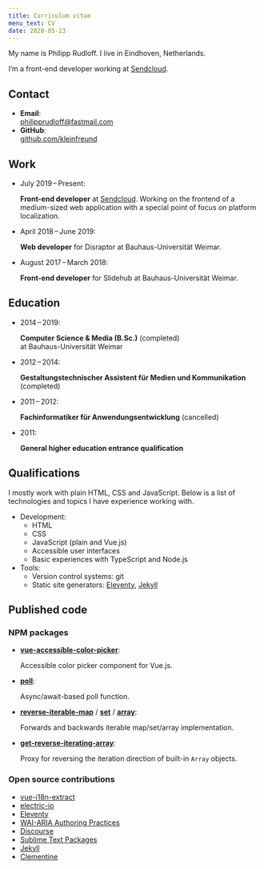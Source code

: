 ```yaml
---
title: Curriculum vitae
menu_text: CV
date: 2020-05-23
---
```


My name is Philipp Rudloff. I live in Eindhoven, Netherlands.

I’m a front-end developer working at [Sendcloud](https://sendcloud.com).

## Contact

- **Email**:<br>philipprudloff@fastmail.com
- **GitHub**:<br>[github.com/kleinfreund](http://github.com/kleinfreund)

## Work

- July 2019 – Present:

  **Front-end developer** at [Sendcloud](https://sendcloud.com). Working on the frontend of a medium-sized web application with a special point of focus on platform localization.

- April 2018 – June 2019:

  **Web developer** for Disraptor at Bauhaus-Universität Weimar.

- August 2017 – March 2018:

  **Front-end developer** for Slidehub at Bauhaus-Universität Weimar.

## Education

- 2014 – 2019:

  **Computer Science & Media (B.Sc.)** (completed)<br>
  at Bauhaus-Universität Weimar

- 2012 – 2014:

  <strong lang="de">Gestaltungstechnischer Assistent für Medien und Kommunikation</strong> (completed)

- 2011 – 2012:

  <strong lang="de">Fachinformatiker für Anwendungsentwicklung</strong> (cancelled)

- 2011:

  **General higher education entrance qualification**

## Qualifications

I mostly work with plain HTML, CSS and JavaScript. Below is a list of technologies and topics I have experience working with.

- Development:
  - HTML
  - CSS
  - JavaScript (plain and Vue.js)
  - Accessible user interfaces
  - Basic experiences with TypeScript and Node.js
- Tools:
  - Version control systems: git
  - Static site generators: [Eleventy](https://11ty.io), [Jekyll](https://jekyllrb.com)

## Published code

### NPM packages

- [**vue-accessible-color-picker**](https://npmjs.com/package/vue-accessible-color-picker):

  Accessible color picker component for Vue.js.

- [**poll**](https://npmjs.com/package/poll):

  Async/await-based poll function.

- [**reverse-iterable-map**](https://npmjs.com/package/reverse-iterable-map) / [**set**](https://npmjs.com/package/reverse-iterable-set) / [**array**](https://npmjs.com/package/reverse-iterable-array):

  Forwards and backwards iterable map/set/array implementation.

- [**get-reverse-iterating-array**](https://npmjs.com/package/get-reverse-iterating-array):

  Proxy for reversing the iteration direction of built-in `Array` objects.

### Open source contributions

- [vue-i18n-extract](https://github.com/pixari/vue-i18n-extract/pulls?q=is%3Apr+author%3Akleinfreund)
- [electric-io](https://github.com/noopkat/electric-io/pulls?q=is:pr+author:kleinfreund)
- [Eleventy](https://github.com/11ty/eleventy/pulls?q=is:pr+author:kleinfreund)
- [WAI-ARIA Authoring Practices](https://github.com/w3c/aria-practices/pulls?q=is%3Apr+author%3Akleinfreund)
- [Discourse](https://github.com/discourse/discourse/pulls?q=is%3Apr+author%3Akleinfreund)
- [Sublime Text Packages](https://github.com/sublimehq/Packages/pulls?q=is%3Apr+author%3Akleinfreund)
- [Jekyll](https://github.com/jekyll/jekyll/pulls?q=is%3Apr+author%3Akleinfreund)
- [Clementine](https://github.com/clementine-player/Clementine/pulls?q=is%3Apr+author%3Akleinfreund)
